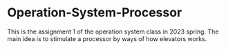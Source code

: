 # Operation-System-Processor

This is the assignment 1 of the operation system class in 2023 spring. The main idea is to stimulate a processor by ways of how elevators works. 